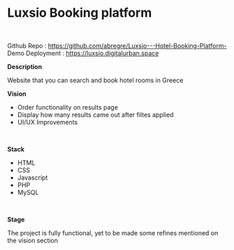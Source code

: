 <h1> Luxsio Booking platform </h1><br>

Github Repo : https://github.com/abregre/Luxsio---Hotel-Booking-Platform-
<br>
Demo Deployment : https://luxsio.digitalurban.space
<br>


<strong>Description</strong><br>

Website that you can search and book hotel rooms in Greece<br>

<strong>Vision</strong><br>  
<ul>
  <li>Order functionality on results page</li>
  <li>Display how many results came out after filtes applied</li>
  <li>UI/UX Improvements</li>
  
</ul>
<br>
 
<strong>Stack</strong><br>
<ul>
  <li>HTML</li>
  <li>CSS</li>
  <li>Javascript</li>
  <li>PHP</li>
  <li>MySQL</li>  
</ul>
 <br>

<strong>Stage</strong><br>

The project is fully functional, yet to be made some refines mentioned on the vision section


